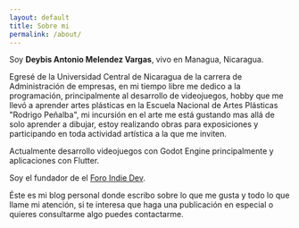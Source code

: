 ```yaml
---
layout: default
title: Sobre mi
permalink: /about/
---
```

Soy **Deybis Antonio Melendez Vargas**, vivo en Managua, Nicaragua.

Egresé de la Universidad Central de Nicaragua de la carrera de Administración de empresas, en mi tiempo libre me dedico a la programación, principalmente al desarrollo de videojuegos, hobby que me llevó a aprender artes plásticas en la Escuela Nacional de Artes Plásticas "Rodrigo Peñalba", mi incursión en el arte me está gustando mas allá de solo aprender a dibujar, estoy realizando obras para exposiciones y participando en toda actividad artística a la que me inviten.

Actualmente desarrollo videojuegos con Godot Engine principalmente y aplicaciones con Flutter.

Soy el fundador de el <a class = "link-light" href="https://foroindiedev.org">Foro Indie Dev</a>.

Éste es mi blog personal donde escribo sobre lo que me gusta y todo lo que llame mi atención, si te interesa que haga una publicación en especial o quieres consultarme algo puedes contactarme.